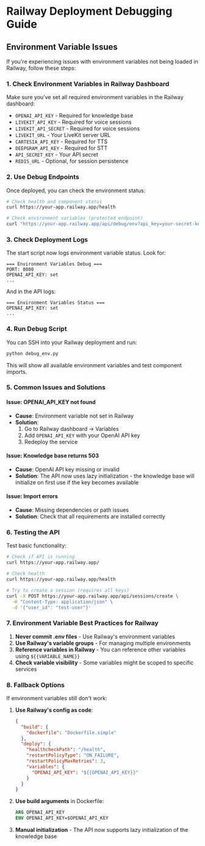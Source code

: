# Railway Deployment Debugging Guide

## Environment Variable Issues

If you're experiencing issues with environment variables not being loaded in Railway, follow these steps:

### 1. Check Environment Variables in Railway Dashboard

Make sure you've set all required environment variables in the Railway dashboard:

- `OPENAI_API_KEY` - Required for knowledge base
- `LIVEKIT_API_KEY` - Required for voice sessions
- `LIVEKIT_API_SECRET` - Required for voice sessions
- `LIVEKIT_URL` - Your LiveKit server URL
- `CARTESIA_API_KEY` - Required for TTS
- `DEEPGRAM_API_KEY` - Required for STT
- `API_SECRET_KEY` - Your API secret
- `REDIS_URL` - Optional, for session persistence

### 2. Use Debug Endpoints

Once deployed, you can check the environment status:

```bash
# Check health and component status
curl https://your-app.railway.app/health

# Check environment variables (protected endpoint)
curl "https://your-app.railway.app/api/debug/env?api_key=your-secret-key"
```

### 3. Check Deployment Logs

The start script now logs environment variable status. Look for:

```
=== Environment Variables Debug ===
PORT: 8000
OPENAI_API_KEY: set
...
```

And in the API logs:

```
=== Environment Variables Status ===
OPENAI_API_KEY: set
...
```

### 4. Run Debug Script

You can SSH into your Railway deployment and run:

```bash
python debug_env.py
```

This will show all available environment variables and test component imports.

### 5. Common Issues and Solutions

#### Issue: OPENAI_API_KEY not found
- **Cause**: Environment variable not set in Railway
- **Solution**: 
  1. Go to Railway dashboard → Variables
  2. Add `OPENAI_API_KEY` with your OpenAI API key
  3. Redeploy the service

#### Issue: Knowledge base returns 503
- **Cause**: OpenAI API key missing or invalid
- **Solution**: The API now uses lazy initialization - the knowledge base will initialize on first use if the key becomes available

#### Issue: Import errors
- **Cause**: Missing dependencies or path issues
- **Solution**: Check that all requirements are installed correctly

### 6. Testing the API

Test basic functionality:

```bash
# Check if API is running
curl https://your-app.railway.app/

# Check health
curl https://your-app.railway.app/health

# Try to create a session (requires all keys)
curl -X POST https://your-app.railway.app/api/sessions/create \
  -H "Content-Type: application/json" \
  -d '{"user_id": "test-user"}'
```

### 7. Environment Variable Best Practices for Railway

1. **Never commit .env files** - Use Railway's environment variables
2. **Use Railway's variable groups** - For managing multiple environments
3. **Reference variables in Railway** - You can reference other variables using `${{VARIABLE_NAME}}`
4. **Check variable visibility** - Some variables might be scoped to specific services

### 8. Fallback Options

If environment variables still don't work:

1. **Use Railway's config as code**:
   ```json
   {
     "build": {
       "dockerfile": "Dockerfile.simple"
     },
     "deploy": {
       "healthcheckPath": "/health",
       "restartPolicyType": "ON_FAILURE",
       "restartPolicyMaxRetries": 3,
       "variables": {
         "OPENAI_API_KEY": "${{OPENAI_API_KEY}}"
       }
     }
   }
   ```

2. **Use build arguments** in Dockerfile:
   ```dockerfile
   ARG OPENAI_API_KEY
   ENV OPENAI_API_KEY=$OPENAI_API_KEY
   ```

3. **Manual initialization** - The API now supports lazy initialization of the knowledge base